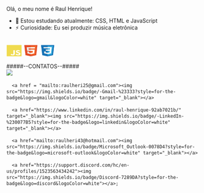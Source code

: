 Olá, o meu nome é Raul Henrique!


- 🌱 Estou estudando atualmente: CSS, HTML e JavaScript
- ⚡ Curiosidade: Eu sei produzir música eletrônica

  
<div style="display: inline_block;">
  <br>
  <img align="center" alt="iconJs" height="30" width="40" src="https://raw.githubusercontent.com/devicons/devicon/master/icons/javascript/javascript-plain.svg">
  <img align="center" alt="iconHtml" height="30" width="40" src="https://raw.githubusercontent.com/devicons/devicon/master/icons/html5/html5-original.svg">
  <img align="center" alt="iconCss" height="30" width="40" src="https://raw.githubusercontent.com/devicons/devicon/master/icons/css3/css3-original.svg">
</div>

<br>
#####--CONTATOS--#####
<br>

  <div> 
      <a href="https://www.instagram.com/rau.ull_/" target="_blank"><img src="https://img.shields.io/badge/-Instagram-%23E4405F?style=for-the-badge&logo=instagram&logoColor=white" target="_blank"></a>

      <a href = "mailto:raulheri25@gmail.com"><img src="https://img.shields.io/badge/-Gmail-%23333?style=for-the-badge&logo=gmail&logoColor=white" target="_blank"></a>

      <a href="https://www.linkedin.com/in/raul-henrique-92ab7021b/" target="_blank"><img src="https://img.shields.io/badge/-LinkedIn-%230077B5?style=for-the-badge&logo=linkedin&logoColor=white" target="_blank"></a>

      <a href="mailto:raulheri43@hotmail.com"><img src="https://img.shields.io/badge/Microsoft_Outlook-0078D4?style=for-the-badge&logo=microsoft-outlook&logoColor=white" target="_blank"></a>

      <a href="https://support.discord.com/hc/en-us/profiles/1523563434242"><img src="https://img.shields.io/badge/Discord-7289DA?style=for-the-badge&logo=discord&logoColor=white"></a>;
  </div>
  
